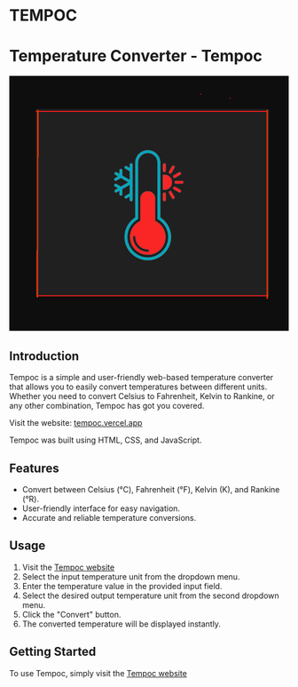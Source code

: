 # TEMPOC
# Temperature Converter - Tempoc

![logo](logo.png)

## Introduction

Tempoc is a simple and user-friendly web-based temperature converter that allows you to easily convert temperatures between different units. Whether you need to convert Celsius to Fahrenheit, Kelvin to Rankine, or any other combination, Tempoc has got you covered.

Visit the website: [tempoc.vercel.app](https://tempoc.vercel.app/)  


Tempoc was built using HTML, CSS, and JavaScript.

## Features

- Convert between Celsius (°C), Fahrenheit (°F), Kelvin (K), and Rankine (°R).
- User-friendly interface for easy navigation.
- Accurate and reliable temperature conversions.

## Usage

1. Visit the [Tempoc website](https://tempoc.vercel.app/)
2. Select the input temperature unit from the dropdown menu.
3. Enter the temperature value in the provided input field.
4. Select the desired output temperature unit from the second dropdown menu.
5. Click the "Convert" button.
6. The converted temperature will be displayed instantly.

## Getting Started

To use Tempoc, simply visit the [Tempoc website](https://tempoc.vercel.app/) 

